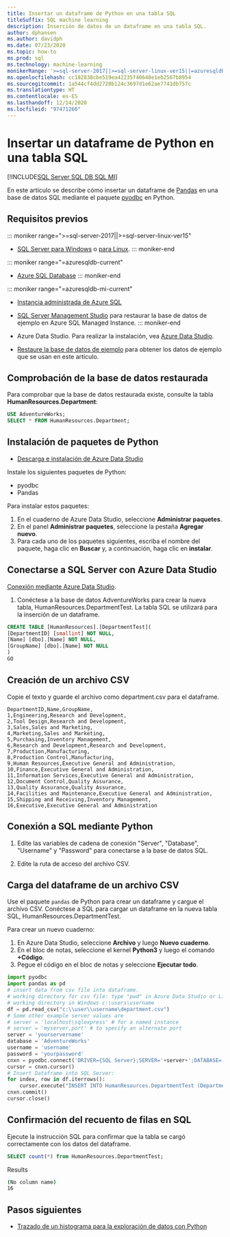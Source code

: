 ```yaml
---
title: Insertar un dataframe de Python en una tabla SQL
titleSuffix: SQL machine learning
description: Inserción de datos de un dataframe en una tabla SQL.
author: dphansen
ms.author: davidph
ms.date: 07/23/2020
ms.topic: how-to
ms.prod: sql
ms.technology: machine-learning
monikerRange: '>=sql-server-2017||>=sql-server-linux-ver15||=azuresqldb-mi-current||=azuresqldb-current'
ms.openlocfilehash: cc182838cbe519ea42235f40648e1eb2567b8954
ms.sourcegitcommit: 1a544cf4dd2720b124c3697d1e62ae7741db757c
ms.translationtype: HT
ms.contentlocale: es-ES
ms.lasthandoff: 12/14/2020
ms.locfileid: "97471266"
---
```

# <a name="insert-python-dataframe-into-sql-table"></a>Insertar un dataframe de Python en una tabla SQL
[!INCLUDE[SQL Server SQL DB SQL MI](../../includes/applies-to-version/sql-asdb-asdbmi.md)]

En este artículo se describe cómo insertar un dataframe de [Pandas](https://pandas.pydata.org/) en una base de datos SQL mediante el paquete [pyodbc](../../connect/python/pyodbc/python-sql-driver-pyodbc.md) en Python.

## <a name="prerequisites"></a>Requisitos previos

::: moniker range=">=sql-server-2017||>=sql-server-linux-ver15"
* [SQL Server para Windows](../../database-engine/install-windows/install-sql-server.md) o [para Linux](../../linux/sql-server-linux-overview.md).
::: moniker-end

::: moniker range="=azuresqldb-current"
* [Azure SQL Database](/azure/sql-database/sql-database-get-started-portal)
::: moniker-end

::: moniker range="=azuresqldb-mi-current"
* [Instancia administrada de Azure SQL](/azure/azure-sql/managed-instance/instance-create-quickstart)

* [SQL Server Management Studio](../../ssms/download-sql-server-management-studio-ssms.md) para restaurar la base de datos de ejemplo en Azure SQL Managed Instance.
::: moniker-end

* Azure Data Studio. Para realizar la instalación, vea [Azure Data Studio](../../azure-data-studio/what-is.md).

* [Restaure la base de datos de ejemplo](../../samples/adventureworks-install-configure.md) para obtener los datos de ejemplo que se usan en este artículo.

## <a name="verify-restored-database"></a>Comprobación de la base de datos restaurada

Para comprobar que la base de datos restaurada existe, consulte la tabla **HumanResources.Department**:

```sql
USE AdventureWorks;
SELECT * FROM HumanResources.Department;
```

## <a name="install-python-packages"></a>Instalación de paquetes de Python

* [Descarga e instalación de Azure Data Studio](../../azure-data-studio/download-azure-data-studio.md)

Instale los siguientes paquetes de Python:
  * pyodbc
  * Pandas

  Para instalar estos paquetes:

  1. En el cuaderno de Azure Data Studio, seleccione **Administrar paquetes**.
  2. En el panel **Administrar paquetes**, seleccione la pestaña **Agregar nuevo**.
  3. Para cada uno de los paquetes siguientes, escriba el nombre del paquete, haga clic en **Buscar** y, a continuación, haga clic en **instalar**.

## <a name="connect-to-sql-server-using-azure-data-studio"></a>Conectarse a SQL Server con Azure Data Studio

[Conexión mediante Azure Data Studio](../../azure-data-studio/quickstart-sql-server.md).

1. Conéctese a la base de datos AdventureWorks para crear la nueva tabla, HumanResources.DepartmentTest. La tabla SQL se utilizará para la inserción de un dataframe.

```sql
CREATE TABLE [HumanResources].[DepartmentTest](
[DepartmentID] [smallint] NOT NULL,
[Name] [dbo].[Name] NOT NULL,
[GroupName] [dbo].[Name] NOT NULL
)
GO
```

## <a name="create-csv-file"></a>Creación de un archivo CSV

Copie el texto y guarde el archivo como department.csv para el dataframe.

```text
DepartmentID,Name,GroupName,
1,Engineering,Research and Development,
2,Tool Design,Research and Development,
3,Sales,Sales and Marketing,
4,Marketing,Sales and Marketing,
5,Purchasing,Inventory Management,
6,Research and Development,Research and Development,
7,Production,Manufacturing,
8,Production Control,Manufacturing,
9,Human Resources,Executive General and Administration,
10,Finance,Executive General and Administration,
11,Information Services,Executive General and Administration,
12,Document Control,Quality Assurance,
13,Quality Assurance,Quality Assurance,
14,Facilities and Maintenance,Executive General and Administration,
15,Shipping and Receiving,Inventory Management,
16,Executive,Executive General and Administration
```

## <a name="connect-to-sql-using-python"></a>Conexión a SQL mediante Python

1. Edite las variables de cadena de conexión "Server", "Database", "Username" y "Password" para conectarse a la base de datos SQL.

2. Edite la ruta de acceso del archivo CSV.

## <a name="load-dataframe-from-csv-file"></a>Carga del dataframe de un archivo CSV

Use el paquete `pandas` de Python para crear un dataframe y cargue el archivo CSV. Conéctese a SQL para cargar un dataframe en la nueva tabla SQL, HumanResources.DepartmentTest.

Para crear un nuevo cuaderno:

1. En Azure Data Studio, seleccione **Archivo** y luego **Nuevo cuaderno**.
2. En el bloc de notas, seleccione el kernel **Python3** y luego el comando **+Código**.
3. Pegue el código en el bloc de notas y seleccione **Ejecutar todo**.

 ```Python
import pyodbc
import pandas as pd
# insert data from csv file into dataframe.
# working directory for csv file: type "pwd" in Azure Data Studio or Linux
# working directory in Windows c:\users\username
df = pd.read_csv("c:\\user\\username\department.csv")
# Some other example server values are
# server = 'localhost\sqlexpress' # for a named instance
# server = 'myserver,port' # to specify an alternate port
server = 'yourservername' 
database = 'AdventureWorks' 
username = 'username' 
password = 'yourpassword' 
cnxn = pyodbc.connect('DRIVER={SQL Server};SERVER='+server+';DATABASE='+database+';UID='+username+';PWD='+ password)
cursor = cnxn.cursor()
# Insert Dataframe into SQL Server:
for index, row in df.iterrows():
     cursor.execute("INSERT INTO HumanResources.DepartmentTest (DepartmentID,Name,GroupName) values(?,?,?)", row.DepartmentID, row.Name, row.GroupName)
cnxn.commit()
cursor.close()
```

## <a name="confirm-row-count-in-sql"></a>Confirmación del recuento de filas en SQL

Ejecute la instrucción SQL para confirmar que la tabla se cargó correctamente con los datos del dataframe.

```sql
SELECT count(*) from HumanResources.DepartmentTest;
```

Results

```bash
(No column name)
16
```

## <a name="next-steps"></a>Pasos siguientes

+ [Trazado de un histograma para la exploración de datos con Python](../data-exploration/python-plot-histogram.md)